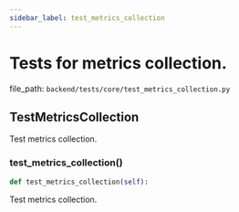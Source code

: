 ```yaml
---
sidebar_label: test_metrics_collection
---
```


# Tests for metrics collection.

  file_path: `backend/tests/core/test_metrics_collection.py`

## TestMetricsCollection

Test metrics collection.

### test_metrics_collection()

```python
def test_metrics_collection(self):
```

Test metrics collection.
